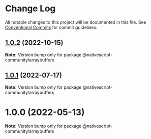 # Change Log

All notable changes to this project will be documented in this file.
See [Conventional Commits](https://conventionalcommits.org) for commit guidelines.

## [1.0.2](https://github.com/nativescript-community/arraybuffers/compare/v1.0.1...v1.0.2) (2022-10-15)

**Note:** Version bump only for package @nativescript-community/arraybuffers





## [1.0.1](https://github.com/nativescript-community/arraybuffers/compare/v1.0.0...v1.0.1) (2022-07-17)

**Note:** Version bump only for package @nativescript-community/arraybuffers





# 1.0.0 (2022-05-13)

**Note:** Version bump only for package @nativescript-community/arraybuffers
